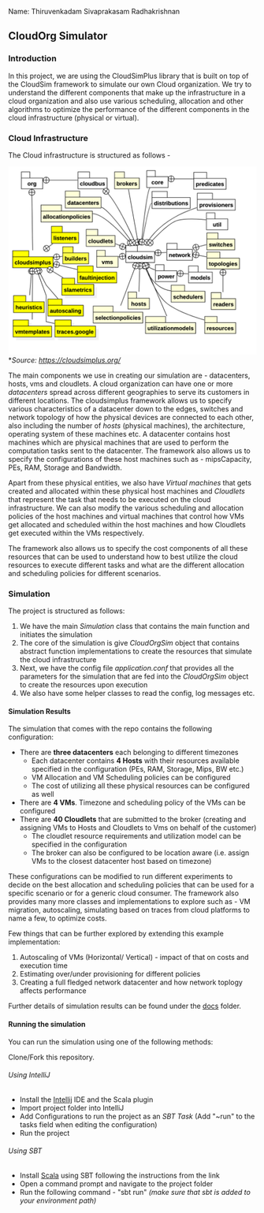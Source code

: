 Name: Thiruvenkadam Sivaprakasam Radhakrishnan

## CloudOrg Simulator

### **Introduction**

In this project, we are using the CloudSimPlus library that is built on top of the CloudSim framework to simulate our 
own Cloud organization. We try to understand the different components that make up the infrastructure in a cloud organization
and also use various scheduling, allocation and other algorithms to optimize the performance of 
the different components in the cloud infrastructure (physical or virtual).

### Cloud Infrastructure

The Cloud infrastructure is structured as follows - 

![img.png](img.png)
**Source: https://cloudsimplus.org/*

The main components we use in creating our simulation are - datacenters, hosts, vms and cloudlets. A cloud organization
can have one or more _datacenters_ spread across different geographies to serve its customers in different locations. The cloudsimplus
framework allows us to specify various characteristics of a datacenter down to the edges, switches and network topology of how the physical
devices are connected to each other, also including the number of _hosts_ (physical machines), the architecture, operating system of these machines etc.
A datacenter contains host machines which are physical machines that are used to perform the computation tasks sent to the datacenter. The framework also
allows us to specify the configurations of these host machines such as - mipsCapacity, PEs, RAM, Storage and Bandwidth.

Apart from these physical entities, we also have _Virtual machines_ that gets created and allocated within these physical host machines and _Cloudlets_ that
represent the task that needs to be executed on the cloud infrastructure. We can also modify the various scheduling and allocation policies of the host machines 
and virtual machines that control how VMs get allocated and scheduled within the host machines and how Cloudlets get executed within the VMs respectively. 

The framework also allows us to specify the cost components of all these resources that can be used to understand how to best utilize the cloud resources to execute
different tasks and what are the different allocation and scheduling policies for different scenarios.



### Simulation

The project is structured as follows:

1. We have the main _Simulation_ class that contains the main function and initiates the simulation
2. The core of the simulation is give _CloudOrgSim_ object that contains abstract function implementations to create the resources that simulate the cloud infrastructure
3. Next, we have the config file _application.conf_ that provides all the parameters for the simulation that are fed into the _CloudOrgSim_ object to create the resources 
upon execution
4. We also have some helper classes to read the config, log messages etc.

#### Simulation Results

The simulation that comes with the repo contains the following configuration:

* There are **three datacenters** each belonging to different timezones
  * Each datacenter contains **4 Hosts** with their resources available specified in the configuration (PEs, RAM, Storage, Mips, BW etc.)
  * VM Allocation and VM Scheduling policies can be configured
  * The cost of utilizing all these physical resources can be configured as well
* There are **4 VMs**. Timezone and scheduling policy of the VMs can be configured
* There are **40 Cloudlets** that are submitted to the broker (creating and assigning VMs to Hosts and Cloudlets to Vms on behalf of the customer)
  * The cloudlet resource requirements and utilization model can be specified in the configuration
  * The broker can also be configured to be location aware (i.e. assign VMs to the closest datacenter host based on timezone)

These configurations can be modified to run different experiments to decide on the best allocation and scheduling policies that can be used for a 
specific scenario or for a generic cloud consumer. The framework also provides many more classes and implementations to explore such as - VM migration, autoscaling,
simulating based on traces from cloud platforms to name a few, to optimize costs.

Few things that can be further explored by extending this example implementation:
1. Autoscaling of VMs (Horizontal/ Vertical) - impact of that on costs and execution time
2. Estimating over/under provisioning for different policies
3. Creating a full fledged network datacenter and how network toplogy affects performance

Further details of simulation results can be found under the [docs](/docs) folder.

#### Running the simulation

You can run the simulation using one of the following methods:

Clone/Fork this repository.

###### Using IntelliJ
* Install the [Intellij](https://www.jetbrains.com/idea/) IDE and the Scala plugin
* Import project folder into IntelliJ
* Add Configurations to run the project as an _SBT Task_ (Add "~run" to the tasks field when editing the configuration)
* Run the project

###### Using SBT
* Install [Scala]((**https://www.scala-lang.org/download/scala3.html**)) using SBT following the instructions from the link
* Open a command prompt and navigate to the project folder
* Run the following command - "sbt run" _(make sure that sbt is added to your environment path)_


